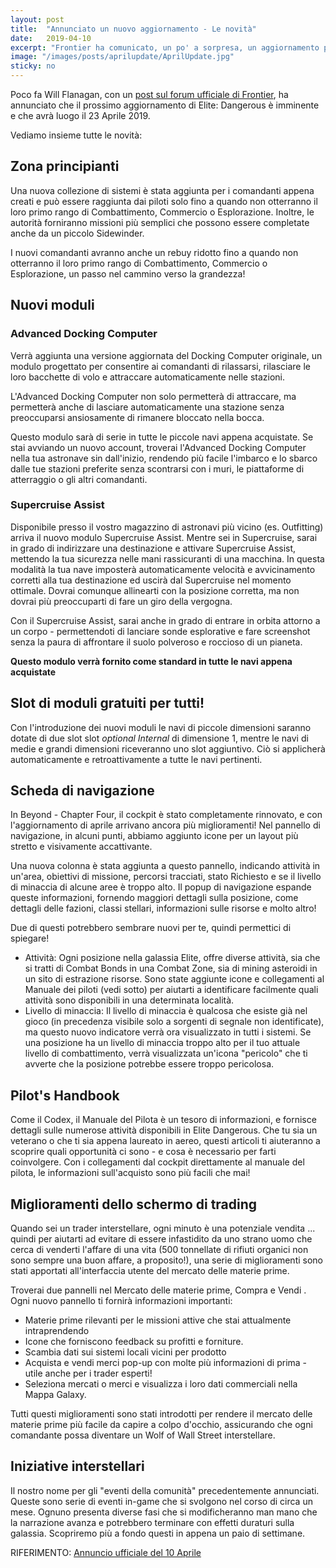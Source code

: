 ```yaml
---
layout: post
title:  "Annunciato un nuovo aggiornamento - Le novità"
date:   2019-04-10
excerpt: "Frontier ha comunicato, un po' a sorpresa, un aggiornamento previsto per il 23 Aprile, che introdurrà tante novità interessanti"
image: "/images/posts/aprilupdate/AprilUpdate.jpg"
sticky: no
---
```

Poco fa Will Flanagan, con un [post sul forum ufficiale di Frontier](https://forums.frontier.co.uk/threads/april-update-coming-23-april-2019.508239/), ha annunciato che il prossimo aggiornamento di Elite: Dangerous è imminente e che avrà luogo il 23 Aprile 2019.

Vediamo insieme tutte le novità:

## Zona principianti 

Una nuova collezione di sistemi è stata aggiunta per i comandanti appena creati e può essere raggiunta dai piloti solo fino a quando non otterranno il loro primo rango di Combattimento, Commercio o Esplorazione. Inoltre, le autorità forniranno missioni più semplici che possono essere completate anche da un piccolo Sidewinder. 

I nuovi comandanti avranno anche un rebuy ridotto fino a quando non otterranno il loro primo rango di Combattimento, Commercio o Esplorazione, un passo nel cammino verso la grandezza!

## Nuovi moduli 

### Advanced Docking Computer
 
Verrà aggiunta una versione aggiornata del Docking Computer originale, un modulo progettato per consentire ai comandanti di rilassarsi, rilasciare le loro bacchette di volo e attraccare automaticamente nelle stazioni.

L'Advanced Docking Computer non solo permetterà di attraccare, ma permetterà anche di lasciare automaticamente una stazione senza preoccuparsi ansiosamente di rimanere bloccato nella bocca. 

Questo modulo sarà di serie in tutte le piccole navi appena acquistate. Se stai avviando un nuovo account, troverai l'Advanced Docking Computer nella tua astronave sin dall'inizio, rendendo più facile l'imbarco e lo sbarco dalle tue stazioni preferite senza scontrarsi con i muri, le piattaforme di atterraggio o gli altri comandanti.

### Supercruise Assist​

Disponibile presso il vostro magazzino di astronavi più vicino (es. Outfitting) arriva il nuovo modulo Supercruise Assist. Mentre sei in Supercruise, sarai in grado di indirizzare una destinazione e attivare Supercruise Assist, mettendo la tua sicurezza nelle mani rassicuranti di una macchina. In questa modalità la tua nave imposterà  automaticamente velocità e avvicinamento corretti alla tua destinazione ed uscirà dal Supercruise nel momento ottimale. Dovrai comunque allinearti con la posizione corretta, ma non dovrai più preoccuparti di fare un giro della vergogna.

Con il Supercruise Assist, sarai anche in grado di entrare in orbita attorno a un corpo - permettendoti di lanciare sonde esplorative e fare screenshot senza la paura di affrontare il suolo polveroso e roccioso di un pianeta.

**Questo modulo verrà fornito come standard in tutte le navi appena acquistate**

## Slot di moduli gratuiti per tutti! 

Con l'introduzione dei nuovi moduli le navi di piccole dimensioni saranno dotate di due slot slot _optional Internal_ di dimensione 1, mentre le navi di medie e grandi dimensioni riceveranno uno slot aggiuntivo. Ciò si applicherà automaticamente e retroattivamente a tutte le navi pertinenti. 

## Scheda di navigazione 

In Beyond - Chapter Four, il cockpit è stato completamente rinnovato, e con l'aggiornamento di aprile arrivano ancora più miglioramenti! Nel pannello di navigazione, in alcuni punti, abbiamo aggiunto icone per un layout più stretto e visivamente accattivante. 

Una nuova colonna è stata aggiunta a questo pannello, indicando attività in un'area, obiettivi di missione, percorsi tracciati, stato Richiesto e se il livello di minaccia di alcune aree è troppo alto. Il popup di navigazione espande queste informazioni, fornendo maggiori dettagli sulla posizione, come dettagli delle fazioni, classi stellari, informazioni sulle risorse e molto altro! 

Due di questi potrebbero sembrare nuovi per te, quindi permettici di spiegare! 

- Attività: Ogni posizione nella galassia Elite, offre diverse attività, sia che si tratti di Combat Bonds in una Combat Zone, sia di mining asteroidi in un sito di estrazione risorse. Sono state aggiunte icone e collegamenti al Manuale dei piloti (vedi sotto) per aiutarti a identificare facilmente quali attività sono disponibili in una determinata località.
- Livello di minaccia: Il livello di minaccia è qualcosa che esiste già nel gioco (in precedenza visibile solo a sorgenti di segnale non identificate), ma questo nuovo indicatore verrà ora visualizzato in tutti i sistemi. Se una posizione ha un livello di minaccia troppo alto per il tuo attuale livello di combattimento, verrà visualizzata un'icona "pericolo" che ti avverte che la posizione potrebbe essere troppo pericolosa.

## Pilot's Handbook

Come il Codex, il Manuale del Pilota è un tesoro di informazioni, e fornisce dettagli sulle numerose attività disponibili in Elite Dangerous. Che tu sia un veterano o che ti sia appena laureato in aereo, questi articoli ti aiuteranno a scoprire quali opportunità ci sono - e cosa è necessario per farti coinvolgere. Con i collegamenti dal cockpit direttamente al manuale del pilota, le informazioni sull'acquisto sono più facili che mai! 

## Miglioramenti dello schermo di trading 

Quando sei un trader interstellare, ogni minuto è una potenziale vendita ... quindi per aiutarti ad evitare di essere infastidito da uno strano uomo che cerca di venderti l'affare di una vita (500 tonnellate di rifiuti organici non sono sempre una buon affare, a proposito!), una serie di miglioramenti sono stati apportati all'interfaccia utente del mercato delle materie prime. 

Troverai due pannelli nel Mercato delle materie prime, Compra e Vendi . Ogni nuovo pannello ti fornirà informazioni importanti: 

- Materie prime rilevanti per le missioni attive che stai attualmente intraprendendo
- Icone che forniscono feedback su profitti e forniture.
- Scambia dati sui sistemi locali vicini per prodotto
- Acquista e vendi merci pop-up con molte più informazioni di prima - utile anche per i trader esperti!
- Seleziona mercati o merci e visualizza i loro dati commerciali nella Mappa Galaxy.

Tutti questi miglioramenti sono stati introdotti per rendere il mercato delle materie prime più facile da capire a colpo d'occhio, assicurando che ogni comandante possa diventare un Wolf of Wall Street interstellare. 

## Iniziative interstellari 

Il nostro nome per gli "eventi della comunità" precedentemente annunciati. Queste sono serie di eventi in-game che si svolgono nel corso di circa un mese. Ognuno presenta diverse fasi che si modificheranno man mano che la narrazione avanza e potrebbero terminare con effetti duraturi sulla galassia. Scopriremo più a fondo questi in appena un paio di settimane. 

RIFERIMENTO: [Annuncio ufficiale del 10 Aprile](https://forums.frontier.co.uk/threads/april-update-coming-23-april-2019.508239/)
